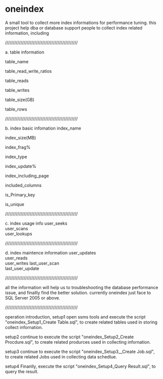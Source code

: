 # oneindex
A small tool to collect more index informations for performance tuning.
this project help dba or database support people to collect index related information, including  


///////////////////////////////////////////////

a. table information

table_name

table_read_write_ratios

table_reads

table_writes

table_size(GB)

table_rows

///////////////////////////////////////////////

b. index basic infomation
index_name

index_size(MB)

index_frag%

index_type

index_update%

index_including_page

included_columns

is_Primary_key

is_unique

///////////////////////////////////////////////

c. index usage info
user_seeks	
user_scans	
user_lookups

///////////////////////////////////////////////

d. index maintence information
user_updates	
user_reads	
user_writes	
last_user_scan	
last_user_update

///////////////////////////////////////////////

all the information will help us to troubleshooting the database performance issue, and finallly find the better solution.
currently oneindex just face to SQL Server 2005 or above.



///////////////////////////////////////////////

operation introduction,
setup1 
open ssms tools and execute the script "oneindex_Setup1_Create Table.sql", to create related tables used in storing collect infornation.

setup2 
continue to execute the script "oneindex_Setup2_Create Procdure.sql", to create related produrces used in collecting infornation.

setup3
continue to execute the script "oneindex_Setup3__Create Job.sql", to create related Jobs used in collecting data schedlue.

setup4 
Finanlly, execute the script "oneindex_Setup4_Query Result.sql", to query the result.
